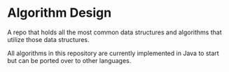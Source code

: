 # Algorithm Design
A repo that holds all the most common data structures and algorithms that utilize those data structures.

All algorithms in this repository are currently implemented in Java to start but can be ported over to other languages.

